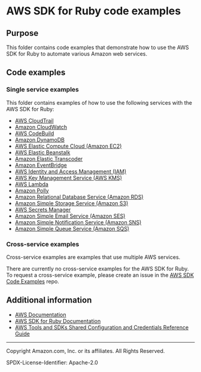 # AWS SDK for Ruby code examples

## Purpose

This folder contains code examples that demonstrate how to use the AWS SDK for Ruby to automate various Amazon web services.

## Code examples

### Single service examples
This folder contains examples of how to use the following services with the AWS SDK for Ruby: 
- [AWS CloudTrail](./example_code/cloudtrail/README.md)
- [Amazon CloudWatch](./example_code/cloudwatch/README.md)
- [AWS CodeBuild](./example_code/codebuild/README.md)
- [Amazon DynamoDB](./example_code/dynamodb/README.md)
- [AWS Elastic Compute Cloud (Amazon EC2)](./example_code/ec2/README.md)
- [AWS Elastic Beanstalk](./example_code/elasticbeanstalk/README.md)
- [Amazon Elastic Transcoder](./example_code/elastictranscoder/README.md)
- [Amazon EventBridge](./example_code/eventbridge/README.md)
- [AWS Identity and Access Management (IAM)](./example_code/iam/README.md)
- [AWS Key Management Service (AWS KMS)](./example_code/kms/README.md)
- [AWS Lambda](./example_code/lambda/README.md)
- [Amazon Polly](./example_code/polly/README.md)
- [Amazon Relational Database Service (Amazon RDS)](./example_code/rds/README.md)
- [Amazon Simple Storage Service (Amazon S3)](./example_code/s3/README.md)
- [AWS Secrets Manager](./example_code/secretsmanager/README.md)
- [Amazon Simple Email Service (Amazon SES)](./example_code/ses/README.md)
- [Amazon Simple Notification Service (Amazon SNS)](./example_code/sns/README.md)
- [Amazon Simple Queue Service (Amazon SQS)](./example_code/sqs/README.md)


### Cross-service examples
Cross-service examples are examples that use multiple AWS services.

There are currently no cross-service examples for the AWS SDK for Ruby. 
To request a cross-service example, please create an issue in the [AWS SDK Code Examples](https://github.com/awsdocs/aws-doc-sdk-examples/) repo.

## Additional information

- [AWS Documentation](https://docs.aws.amazon.com)
- [AWS SDK for Ruby Documentation](https://docs.aws.amazon.com/sdk-for-ruby)
- [AWS Tools and SDKs Shared Configuration and Credentials Reference Guide](https://docs.aws.amazon.com/credref/latest/refdocs)

---
Copyright Amazon.com, Inc. or its affiliates. All Rights Reserved.

SPDX-License-Identifier: Apache-2.0
